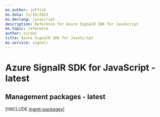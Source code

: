 ```yaml
---
ms.author: jeffish
ms.data: 11/10/2022
ms.devlang: javascript
description: Reference for Azure SignalR SDK for JavaScript
ms.topic: reference
author: xirzec
title: Azure SignalR SDK for JavaScript
ms.service: signalr
---
```

# Azure SignalR SDK for JavaScript - latest

## Management packages - latest
[!INCLUDE [mgmt-packages](signalr-mgmt-index.md)]